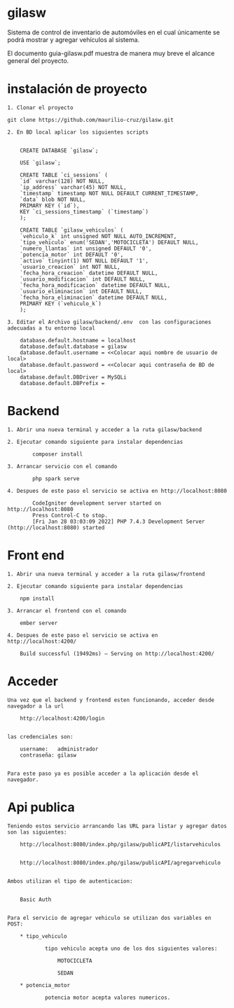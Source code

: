 # gilasw
Sistema de control de inventario de automóviles en el cual únicamente se podrá mostrar y agregar vehículos al sistema. 


El documento guia-gilasw.pdf muestra de manera muy breve el alcance general del proyecto.

# instalación de proyecto

    1. Clonar el proyecto

    git clone https://github.com/maurilio-cruz/gilasw.git

    2. En BD local aplicar los siguientes scripts


        CREATE DATABASE `gilasw`;

        USE `gilasw`;

        CREATE TABLE `ci_sessions` (
        `id` varchar(128) NOT NULL,
        `ip_address` varchar(45) NOT NULL,
        `timestamp` timestamp NOT NULL DEFAULT CURRENT_TIMESTAMP,
        `data` blob NOT NULL,
        PRIMARY KEY (`id`),
        KEY `ci_sessions_timestamp` (`timestamp`)
        );

        CREATE TABLE `gilasw_vehiculos` (
        `vehiculo_k` int unsigned NOT NULL AUTO_INCREMENT,
        `tipo_vehiculo` enum('SEDAN','MOTOCICLETA') DEFAULT NULL,
        `numero_llantas` int unsigned DEFAULT '0',
        `potencia_motor` int DEFAULT '0',
        `activo` tinyint(1) NOT NULL DEFAULT '1',
        `usuario_creacion` int NOT NULL,
        `fecha_hora_creacion` datetime DEFAULT NULL,
        `usuario_modificacion` int DEFAULT NULL,
        `fecha_hora_modificacion` datetime DEFAULT NULL,
        `usuario_eliminacion` int DEFAULT NULL,
        `fecha_hora_eliminacion` datetime DEFAULT NULL,
        PRIMARY KEY (`vehiculo_k`)
        );

    3. Editar el Archivo gilasw/backend/.env  con las configuraciones adecuadas a tu entorno local

        database.default.hostname = localhost
        database.default.database = gilasw
        database.default.username = <<Colocar aqui nombre de usuario de local>
        database.default.password = <<Colocar aqui contraseña de BD de local>
        database.default.DBDriver = MySQLi
        database.default.DBPrefix =

# Backend

    1. Abrir una nueva terminal y acceder a la ruta gilasw/backend

    2. Ejecutar comando siguiente para instalar dependencias

            composer install

    3. Arrancar servicio con el comando

            php spark serve

    4. Despues de este paso el servicio se activa en http://localhost:8080

            CodeIgniter development server started on http://localhost:8080
            Press Control-C to stop.
            [Fri Jan 28 03:03:09 2022] PHP 7.4.3 Development Server (http://localhost:8080) started

    
# Front end

    1. Abrir una nueva terminal y acceder a la ruta gilasw/frontend

    2. Ejecutar comando siguiente para instalar dependencias

        npm install

    3. Arrancar el frontend con el comando

        ember server

    4. Despues de este paso el servicio se activa en http://localhost:4200/

        Build successful (19492ms) – Serving on http://localhost:4200/


# Acceder 

    Una vez que el backend y frontend esten funcionando, acceder desde navegador a la url

        http://localhost:4200/login


    las credenciales son:

        username:   administrador
        contraseña: gilasw


    Para este paso ya es posible acceder a la aplicación desde el navegador.

# Api publica


    Teniendo estos servicio arrancando las URL para listar y agregar datos son las siguientes:

        http://localhost:8080/index.php/gilasw/publicAPI/listarvehiculos


        http://localhost:8080/index.php/gilasw/publicAPI/agregarvehiculo


    Ambos utilizan el tipo de autenticacion:


        Basic Auth


    Para el servicio de agregar vehiculo se utilizan dos variables en POST:

        * tipo_vehiculo

                tipo vehiculo acepta uno de los dos siguientes valores:

                    MOTOCICLETA

                    SEDAN

        * potencia_motor

                potencia motor acepta valores numericos.



